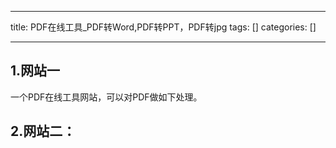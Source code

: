 
--- 
title:  PDF在线工具_PDF转Word,PDF转PPT，PDF转jpg 
tags: []
categories: [] 

---
## 1.网站一



一个PDF在线工具网站，可以对PDF做如下处理。

## 2.网站二：



 


